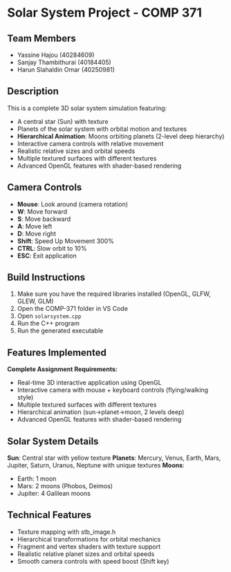 # Solar System Project - COMP 371

## Team Members

- Yassine Hajou (40284609)
- Sanjay Thambithurai (40184405)
- Harun Slahaldin Omar (40250981)

## Description

This is a complete 3D solar system simulation featuring:

- A central star (Sun) with texture
- Planets of the solar system with orbital motion and textures
- **Hierarchical Animation**: Moons orbiting planets (2-level deep hierarchy)
- Interactive camera controls with relative movement
- Realistic relative sizes and orbital speeds
- Multiple textured surfaces with different textures
- Advanced OpenGL features with shader-based rendering

## Camera Controls

- **Mouse**: Look around (camera rotation)
- **W**: Move forward
- **S**: Move backward
- **A**: Move left
- **D**: Move right
- **Shift**: Speed Up Movement 300%
- **CTRL**: Slow orbit to 10%
- **ESC**: Exit application

## Build Instructions

1. Make sure you have the required libraries installed (OpenGL, GLFW, GLEW, GLM)
2. Open the COMP-371 folder in VS Code
3. Open `solarsystem.cpp`
4. Run the C++ program
5. Run the generated executable

## Features Implemented

**Complete Assignment Requirements:**
- Real-time 3D interactive application using OpenGL
- Interactive camera with mouse + keyboard controls (flying/walking style)
- Multiple textured surfaces with different textures
- Hierarchical animation (sun→planet→moon, 2 levels deep)
- Advanced OpenGL features with shader-based rendering

## Solar System Details

**Sun**: Central star with yellow texture
**Planets**: Mercury, Venus, Earth, Mars, Jupiter, Saturn, Uranus, Neptune with unique textures
**Moons**: 
- Earth: 1 moon
- Mars: 2 moons (Phobos, Deimos)
- Jupiter: 4 Galilean moons

## Technical Features

- Texture mapping with stb_image.h
- Hierarchical transformations for orbital mechanics
- Fragment and vertex shaders with texture support
- Realistic relative planet sizes and orbital speeds
- Smooth camera controls with speed boost (Shift key)
